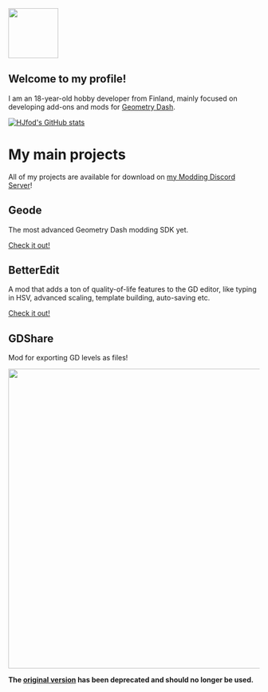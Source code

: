 <img src="https://media.discordapp.net/attachments/660797754271989760/850821520972578846/logo-imp.jpg?width=701&height=701" width="100"/>

## Welcome to my profile!

I am an 18-year-old hobby developer from Finland, mainly focused on developing add-ons and mods for [Geometry Dash](https://store.steampowered.com/app/322170/Geometry_Dash/).

[![HJfod's GitHub stats](https://github-readme-stats.vercel.app/api?username=hjfod&count_private=true&show_icons=true&theme=radical)](https://github.com/anuraghazra/github-readme-stats)

# My main projects

All of my projects are available for download on [my Modding Discord Server](https://discord.gg/K9Kuh3hzTC)!

## Geode

The most advanced Geometry Dash modding SDK yet.

[Check it out!](https://github.com/geode-sdk)

## BetterEdit

A mod that adds a ton of quality-of-life features to the GD editor, like typing in HSV, advanced scaling, template building, auto-saving etc.

[Check it out!](https://github.com/HJfod/BetterEdit)

## GDShare

Mod for exporting GD levels as files!

<img src="https://media.discordapp.net/attachments/822517360706453554/832705873041948743/unknown.png?width=1245&height=701" width="600">

**The [original version](https://github.com/HJfod/gdshare) has been deprecated and should no longer be used.**
